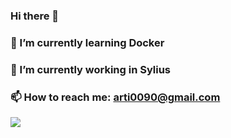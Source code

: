 ### Hi there 👋
### 🌱 I’m currently learning Docker
### 🔭 I’m currently working in Sylius
### 📫 How to reach me: arti0090@gmail.com

![](https://komarev.com/ghpvc/?username=arti0090&color=green)

<!--
9
**arti0090/arti0090** is a ✨ _special_ ✨ repository because its `README.md` (this file) appears on your GitHub profile.
10
​
11
Here are some ideas to get you started:
12
​
13
- 🔭 I’m currently working on ...
14
- 🌱 I’m currently learning ...
15
- 👯 I’m looking to collaborate on ...
16
- 🤔 I’m looking for help with ...
17
- 💬 Ask me about ...
18
- 📫 How to reach me: ...
19
- 😄 Pronouns: ...
20
- ⚡ Fun fact: ...
21
-->

